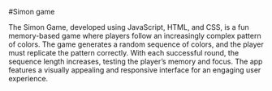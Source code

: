 #Simon game

The Simon Game, developed using JavaScript, HTML, and CSS, is a fun memory-based game where players follow an increasingly complex pattern of colors. The game generates a random sequence of colors, and the player must replicate the pattern correctly. With each successful round, the sequence length increases, testing the player’s memory and focus. The app features a visually appealing and responsive interface for an engaging user experience.

